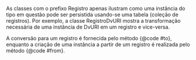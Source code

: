 
As classes com o prefixo Registro apenas ilustram como uma
instância do tipo em questão pode ser persistida usando-se
uma tabela (coleção de registros). Por exemplo, a classe 
RegistroDvURI mostra a transformação necessária de uma 
instância de DvURI em um registro e vice-versa. 

A conversão para um registro é fornecida pelo método
{@code #to}, enquanto a criação de uma instância a partir
de um registro é realizada pelo método {@code #from}.
